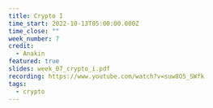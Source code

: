 ```yaml
---
title: Crypto I
time_start: 2022-10-13T05:00:00.000Z
time_close: ""
week_number: 7
credit:
  - Anakin
featured: true
slides: week_07_crypto_i.pdf
recording: https://www.youtube.com/watch?v=suw8O5_SWfk
tags:
  - crypto
---
```


